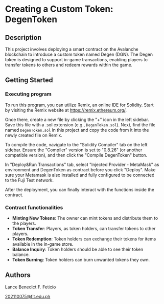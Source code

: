 # Creating a Custom Token: DegenToken

## Description
This project involves deploying a smart contract on the Avalanche blockchain to introduce a custom token named Degen (DGN).
The Degen token is designed to support in-game transactions, enabling players to transfer tokens to others and redeem rewards within the game.

## Getting Started

### Executing program
To run this program, you can utilize Remix, an online IDE for Solidity. Start by visiting the Remix website at https://remix.ethereum.org/.

Once there, create a new file by clicking the "+" icon in the left sidebar. Save this file with a .sol extension (e.g., `DegenToken.sol`). Next, find the file named `DegenToken.sol` in this project and copy the code from it into the newly created file on Remix.

To compile the code, navigate to the "Solidity Compiler" tab on the left sidebar. Ensure the "Compiler" version is set to "0.8.26" (or another compatible version), and then click the "Compile DegenToken" button.

In "Deploy&Run Transactions" tab, select "Injected Provider - MetaMask" as environment and DegenToken as contract before you click "Deploy".
Make sure your Metamask is also installed and fully configured to be connected to the Fuji Test network.

After the deployment, you can finally interact with the functions inside the contract.

### Contract functionalities
- **Minting New Tokens**: The owner can mint tokens and distribute them to the players. 
- **Token Transfer**: Players, as token holders, can transfer tokens to other players.
- **Token Redemption**: Token holders can exchange their tokens for items available in the in-game store.
- **Balance Inquiry**: Token holders should be able to see their token balance.
- **Token Burning**: Token holders can burn unwanted tokens they own.

## Authors
Lance Benedict F. Feticio

202110075@fit.edu.ph
